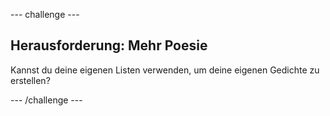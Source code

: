 \--- challenge \---

## Herausforderung: Mehr Poesie

Kannst du deine eigenen Listen verwenden, um deine eigenen Gedichte zu erstellen?

\--- /challenge \---